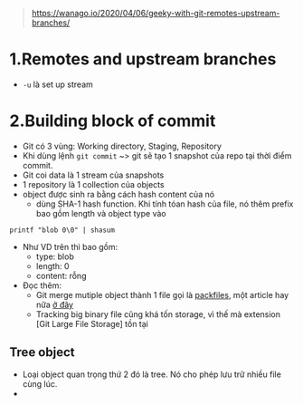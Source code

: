 > https://wanago.io/2020/04/06/geeky-with-git-remotes-upstream-branches/

# 1.Remotes and upstream branches
- `-u` là set up stream

# 2.Building block of commit
- Git có 3 vùng: Working directory, Staging, Repository
- Khi dùng lệnh `git commit` ~> git sẽ tạo 1 snapshot của repo tại thời điểm commit.
- Git coi data là 1 stream của snapshots
- 1 repository là 1 collection của objects
- object được sinh ra bằng cách hash content của nó
    - dùng SHA-1 hash function. Khi tính tóan hash của file, nó thêm prefix bao gồm length và object type vào
```
printf "blob 0\0" | shasum
```
- Như VD trên thì bao gồm:
    - type: blob
    - length: 0
    - content: rỗng
- Đọc thêm:
    - Git merge mutiple object thành 1 file gọi là [packfiles](https://git-scm.com/book/en/v2/Git-Internals-Packfiles), một article hay nữa [ở đây](http://alblue.bandlem.com/2011/09/git-tip-of-week-objects-and-packfiles.html)
    - Tracking big binary file cũng khá tốn storage, vì thế mà extension [Git Large File Storage] tồn tại

## Tree object
- Loại object quan trọng thứ 2 đó là tree. Nó cho phép lưu trữ nhiều file cùng lúc.
- 